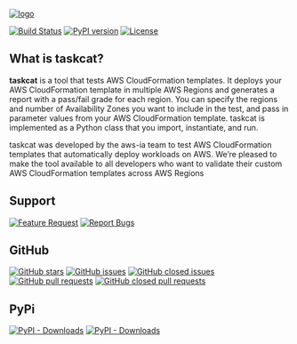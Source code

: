 [![logo](https://raw.githubusercontent.com/aws-ia/taskcat/main/assets/docs/images/tcat.png)](https://taskcat.io/)

[![Build Status](https://travis-ci.com/aws-ia/taskcat.svg?branch=main)](https://travis-ci.com/aws-ia/taskcat) [![PyPI version](https://badge.fury.io/py/taskcat.svg)](https://badge.fury.io/py/taskcat) [![License](https://img.shields.io/badge/License-Apache%202.0-blue.svg)](https://opensource.org/licenses/Apache-2.0)


## What is taskcat?
**taskcat** is a tool that tests AWS CloudFormation templates. It deploys your AWS
CloudFormation template in multiple AWS Regions and generates a report with a pass/fail
grade for each region. You can specify the regions and number of Availability Zones you
want to include in the test, and pass in parameter values from your AWS CloudFormation
template. taskcat is implemented as a Python class that you import, instantiate, and run.

taskcat was developed by the aws-ia team to test AWS CloudFormation templates
that automatically deploy workloads on AWS. We’re pleased to make the tool available to
all developers who want to validate their custom AWS CloudFormation templates across
AWS Regions


## Support
[![Feature Request](https://img.shields.io/badge/Open%20Issues-Feature%20Request-green.svg)](https://github.com/aws-ia/taskcat/issues/new/choose)
[![Report Bugs](https://img.shields.io/badge/Open%20Issue-Report%20Bug-red.svg)](https://github.com/aws-ia/taskcat/issues/new/choose)

## GitHub

[![GitHub stars](https://img.shields.io/github/stars/aws-ia/taskcat.svg?style=social&label=Stars)](https://github.com/aws-ia/taskcat)
[![GitHub issues](https://img.shields.io/github/issues/aws-ia/taskcat.svg)](https://github.com/aws-ia/taskcat/issues)
[![GitHub closed issues](https://img.shields.io/github/issues-closed-raw/aws-ia/taskcat.svg)](https://github.com/aws-ia/taskcat/issues?q=is%3Aissue+is%3Aclosed)
[![GitHub pull requests](https://img.shields.io/github/issues-pr/aws-ia/taskcat.svg)](https://github.com/aws-ia/taskcat/pulls)
[![GitHub closed pull requests](https://img.shields.io/github/issues-pr-closed-raw/aws-ia/taskcat.svg)](https://github.com/aws-ia/taskcat/pulls?q=is%3Apr+is%3Aclosed)

## PyPi

[![PyPI - Downloads](https://img.shields.io/pypi/dw/taskcat.svg)](https://pypi.org/project/taskcat/#history)
[![PyPI - Downloads](https://img.shields.io/pypi/dm/taskcat.svg)](https://pypi.org/project/taskcat/#history)
